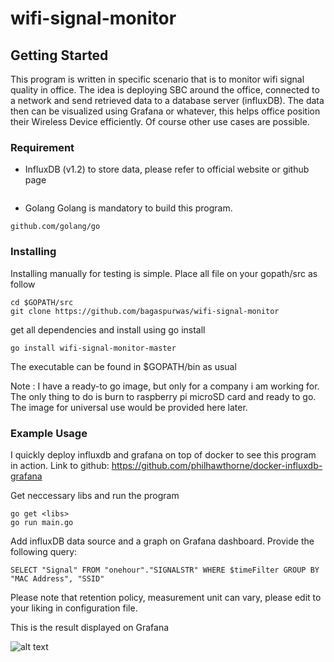 # wifi-signal-monitor

## Getting Started

This program is written in specific scenario that is to monitor wifi signal quality in office. The idea is deploying SBC around the office, connected to a network and send retrieved data to a database server (influxDB). The data then can be visualized using Grafana or whatever, this helps office position their Wireless Device efficiently.
Of course other use cases are possible.

### Requirement

- InfluxDB (v1.2) to store data, please refer to official website or github page
```
```
- Golang
Golang is mandatory to build this program.
```
github.com/golang/go
```

### Installing

Installing manually for testing is simple.
Place all file on your gopath/src as follow
```
cd $GOPATH/src
git clone https://github.com/bagaspurwas/wifi-signal-monitor
```
get all dependencies and install using go install
```
go install wifi-signal-monitor-master
```
The executable can be found in $GOPATH/bin as usual

Note : I have a ready-to go image, but only for a company i am working for. The only thing to do is burn to raspberry pi microSD card and ready to go.
The image for universal use would be provided here later.

### Example Usage
I quickly deploy influxdb and grafana on top of docker to see this program in action. Link to github: https://github.com/philhawthorne/docker-influxdb-grafana

Get neccessary libs and run the program
```
go get <libs>
go run main.go
```

Add influxDB data source and a graph on Grafana dashboard. Provide the following query:
```
SELECT "Signal" FROM "onehour"."SIGNALSTR" WHERE $timeFilter GROUP BY "MAC Address", "SSID"
```
Please note that retention policy, measurement unit can vary, please edit to your liking in configuration file.

This is the result displayed on Grafana

![alt text](http://i63.tinypic.com/29d6yr5.png)
